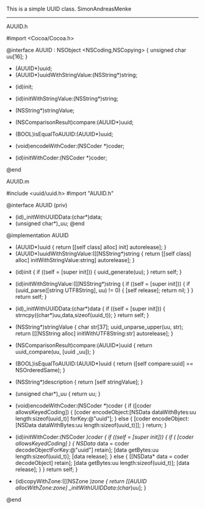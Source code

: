This is a simple UUID class.
SimonAndreasMenke

----

AUUID.h

    

#import <Cocoa/Cocoa.h>


@interface AUUID : NSObject <NSCoding,NSCopying> {
	unsigned char uu[16];
}

+ (AUUID*)uuid;
+ (AUUID*)uuidWithStringValue:(NSString*)string;

- (id)init;
- (id)initWithStringValue:(NSString*)string;

- (NSString*)stringValue;

- (NSComparisonResult)compare:(AUUID*)uuid;
- (BOOL)isEqualToAUUID:(AUUID*)uuid;

- (void)encodeWithCoder:(NSCoder *)coder;
- (id)initWithCoder:(NSCoder *)coder;

@end



AUUID.m

    

#include <uuid/uuid.h>
#import "AUUID.h"

@interface AUUID (priv)
- (id)_initWithUUIDData:(char*)data;
- (unsigned char*)_uu;
@end

@implementation AUUID

+ (AUUID*)uuid
	{ return [[self class] alloc] init] autorelease]; }
+ (AUUID*)uuidWithStringValue:([[NSString*)string
	{ return [[self class] alloc] initWithStringValue:string] autorelease]; }

- (id)init {
	if ((self = [super init])) {
		uuid_generate(uu);
	}
	return self;
}

- (id)initWithStringValue:([[NSString*)string {
	if ((self = [super init])) {
		if (uuid_parse([string UTF8String], uu) != 0) {
			[self release];
			return nil;
		}
	}
	return self;
}

- (id)_initWithUUIDData:(char*)data {
	if ((self = [super init])) {
		strncpy((char*)uu,data,sizeof(uuid_t));
	}
	return self;
}

- (NSString*)stringValue {
	char str[37];
	uuid_unparse_upper(uu, str);
	return [[[NSString alloc] initWithUTF8String:str] autorelease];
}

- (NSComparisonResult)compare:(AUUID*)uuid {
	return uuid_compare(uu, [uuid _uu]);
}
- (BOOL)isEqualToAUUID:(AUUID*)uuid {
	return ([self compare:uuid] == NSOrderedSame);
}

- (NSString*)description {
	return [self stringValue];
}

- (unsigned char*)_uu {
	return uu;
}

- (void)encodeWithCoder:(NSCoder *)coder {
    if ([coder allowsKeyedCoding]) {
        [coder encodeObject:[NSData dataWithBytes:uu length:sizeof(uuid_t)] forKey:@"uuid"];
    } else {
        [coder encodeObject:[NSData dataWithBytes:uu length:sizeof(uuid_t)]];
    }
    return;
}

- (id)initWithCoder:(NSCoder *)coder {
    if ((self = [super init])) {
		if ( [coder allowsKeyedCoding] ) {
			NSData* data = coder decodeObjectForKey:@"uuid"] retain];
			[data getBytes:uu length:sizeof(uuid_t)];
			[data release];
		} else {
			[[NSData* data = coder decodeObject] retain];
			[data getBytes:uu length:sizeof(uuid_t)];
			[data release];
		}
	}
    return self;
}

- (id)copyWithZone:([[NSZone *)zone {
	return [[AUUID allocWithZone:zone] _initWithUUIDData:(char*)uu];
}

@end

